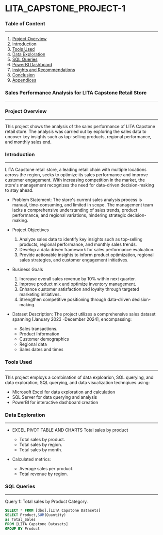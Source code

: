# LITA_CAPSTONE_PROJECT-1

### Table of Content
---
1. [Project Overview](#project-overview)
2. [Introduction](#introduction)
3. [Tools Used](#tools-used)
4. [Data Exploration](#data-exploration)
5. [SQL Queries](#sql-queries)
6. [PowerBI Dashboard](#powerbi-dashboard)
7. [Insights and Recommendations](#insights-and-recommendations)
8. [Conclusion](#conclusion)
9. [Appendices](#appendices)

### Sales Performance Analysis for LITA Capstone Retail Store
---
### Project Overview
---
This project shows the analysis of the sales performance of LITA Capstone retail store. The analysis was carried out by exploring the sales data to uncover key insights such as top-selling products, regional performance, and monthly sales end.

### Introduction
---
LITA Capstone retail store, a leading retail chain with multiple locations across the region, seeks to optimize its sales performance and improve customer engagement. With increasing competition in the market, the store's management recognizes the need for data-driven decision-making to stay ahead.

- Problem Statement: 
The store's current sales analysis process is manual, time-consuming, and limited in scope. The management team lacks a comprehensive understanding of sales trends, product performance, and regional variations, hindering strategic decision-making.

- Project Objectives
  1. Analyze sales data to identify key insights such as top-selling products, regional performance, and monthly sales trends.
  2.   Develop a data driven framework for sales performance evaluation.
  3.   Provide actionable insights to inform product optimization, regional sales strategies, and customer engagement initiatives.

- Business Goals
  1. Increase overall sales revenue by 10% within next quarter.
  2. Improve product mix and optimize inventory management.
  3. Enhance customer satisfaction and loyalty through targeted marketing initiatives.
  4. Strengthen competitive positioning through data-driven decision-making.

- Dataset Description:
  The project utilizes a comprehensive sales dataset spanning [January 2023 -December 2024], encompassing:
  - Sales transactions.
  - Product Information
  - Customer demographics
  - Regional data
  - Sales dates and times

### Tools Used
---
This project employs a combination of data exploarion, SQL querying, and data exploration, SQL querying, and data visualization technqiues using:
- Microsoft Excel for data exploration and calculation
- SQL Server for data querying and analysis
- PowerBI for interactive dashboard creation

### Data Exploration
---
- EXCEL PIVOT TABLE AND CHARTS Total sales by product
   - Total sales by product.
   - Total sales by region.
   - Total sales by month.
     
- Calculated metrics:
   - Average sales per product.
   - Total revenue by region.
 
### SQL Queries
---
Query 1: Total sales by Product Category.
```SQL
SELECT * FROM [dbo].[LITA Capstone Datasets]
SELECT Product,SUM(Quantity)
as Total_Sales
FROM [LITA Capstone Datasets]
GROUP BY Product
```
